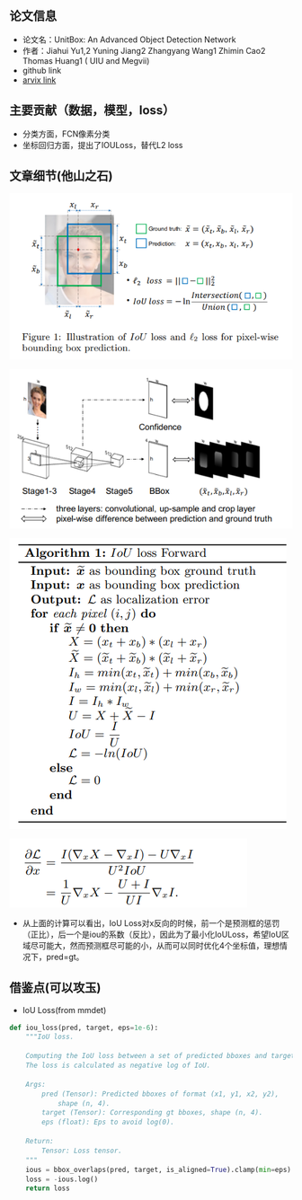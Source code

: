 ## 论文信息
* 论文名：UnitBox: An Advanced Object Detection Network
* 作者：Jiahui Yu1,2 Yuning Jiang2 Zhangyang Wang1 Zhimin Cao2 Thomas Huang1 ( UIU and Megvii)
* github link
* [arvix link](https://arxiv.org/pdf/1608.01471.pdf)

## 主要贡献（数据，模型，loss）
- 分类方面，FCN像素分类
- 坐标回归方面，提出了IOULoss，替代L2 loss

## 文章细节(他山之石)
![](iouloss_and_l2loss.png)

![](network.png)

![](iouloss_forward.png)

![](iouloss_bp.png)

- 从上面的计算可以看出，IoU Loss对x反向的时候，前一个是预测框的惩罚（正比），后一个是iou的系数（反比），因此为了最小化IoULoss，希望IoU区域尽可能大，然而预测框尽可能的小，从而可以同时优化4个坐标值，理想情况下，pred=gt。

## 借鉴点(可以攻玉)
- IoU Loss(from mmdet)
```python
def iou_loss(pred, target, eps=1e-6):
    """IoU loss.

    Computing the IoU loss between a set of predicted bboxes and target bboxes.
    The loss is calculated as negative log of IoU.

    Args:
        pred (Tensor): Predicted bboxes of format (x1, y1, x2, y2),
            shape (n, 4).
        target (Tensor): Corresponding gt bboxes, shape (n, 4).
        eps (float): Eps to avoid log(0).

    Return:
        Tensor: Loss tensor.
    """
    ious = bbox_overlaps(pred, target, is_aligned=True).clamp(min=eps)
    loss = -ious.log()
    return loss
```